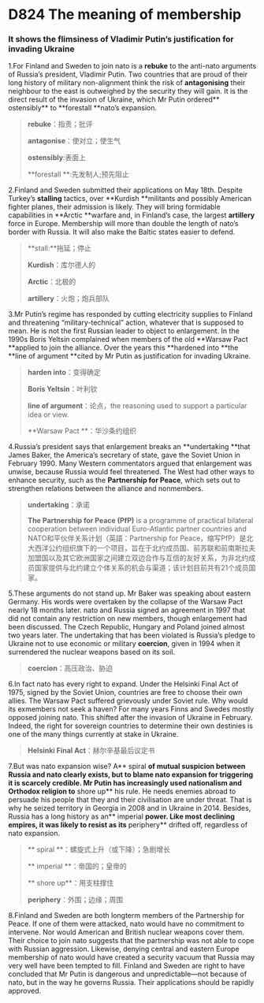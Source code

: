 # D824  The meaning of membership

### **It shows the flimsiness of Vladimir Putin’s justification for invading Ukraine**
1.For Finland and Sweden to join nato is a **rebuke** to the anti-nato arguments of Russia’s president, Vladimir Putin. Two countries that are proud of their long history of military non-alignment think the risk of **antagonising** their neighbour to the east is outweighed by the security they will gain. It is the direct result of the invasion of Ukraine, which Mr Putin ordered** ostensibly** to **forestall **nato’s expansion.

> **rebuke**：指责；批评
 > 
> **antagonise**：使对立；使生气
 > 
> **ostensibly**:表面上
 > 
> **forestall **:先发制人;预先阻止
 > 

2.Finland and Sweden submitted their applications on May 18th. Despite Turkey’s **stalling** tactics, over **Kurdish **militants and possibly American fighter planes, their admission is likely. They will bring formidable capabilities in **Arctic **warfare and, in Finland’s case, the largest **artillery** force in Europe. Membership will more than double the length of nato’s border with Russia. It will also make the Baltic states easier to defend.

> **stall:**拖延；停止
 > 
> **Kurdish**：库尔德人的
 > 
> **Arctic**：北极的
 > 
> **artillery**：火炮；炮兵部队
 > 

3.Mr Putin’s regime has responded by cutting electricity supplies to Finland and threatening “military-­technical” action, whatever that is supposed to mean. He is not the first Russian leader to object to enlargement. In the 1990s Boris Yeltsin complained when members of the old **Warsaw Pact **applied to join the alliance. Over the years this **hardened into **the **line of argument **cited by Mr Putin as justification for invading Ukraine.

> **harden into**：变得确定
 > 
> **Boris Yeltsin**：叶利钦
 > 
> **line of argument**：论点，the reasoning used to support a particular idea or view.
 > 
> **Warsaw Pact **：华沙条约组织
 > 

4.Russia’s president says that enlargement breaks an **undertaking **that James Baker, the America’s secretary of state, gave the Soviet Union in February 1990. Many Western commentators argued that enlargement was unwise, because Russia would feel threatened. The West had other ways to enhance security, such as the **Partnership for Peace**, which sets out to strengthen relations between the alliance and non­members.

> **undertaking**：承诺
 > 
> **The Partnership for Peace (PfP)** is a programme of practical bilateral cooperation between individual Euro-Atlantic partner countries and NATO和平伙伴关系计划（英語：Partnership for Peace，缩写PfP）是北大西洋公约组织旗下的一个项目，旨在于北约成员国、前苏联和前南斯拉夫加盟国以及其它欧洲国家之间建立双边合作与互信的友好关系，为非北约成员国家提供与北约建立个体关系的机会与渠道；该计划目前共有21个成员国家。
 > 

5.These arguments do not stand up. Mr Baker was speaking about eastern Germany. His words were overtaken by the collapse of the Warsaw Pact nearly 18 months later. nato and Russia signed an agreement in 1997 that did not contain any restriction on new members, though enlargement had been discussed. The Czech Republic, Hungary and Poland joined almost two years later. The undertaking that has been violated is Russia’s pledge to Ukraine not to use economic or military **coercion**, given in 1994 when it surrendered the nuclear weapons based on its soil.

> **coercion**：高压政治、胁迫
 > 

6.In fact nato has every right to expand. Under the Helsinki Final Act of 1975, signed by the Soviet Union, countries are free to choose their own allies. The Warsaw Pact suffered grievously under Soviet rule. Why would its ex­members not seek a haven? For many years Finns and Swedes mostly opposed joining nato. This shifted after the invasion of Ukraine in February. Indeed, the right for sovereign countries to determine their own destinies is one of the many things currently at stake in Ukraine.

> **Helsinki Final Act**：赫尔辛基最后议定书
 > 

7.But was nato expansion wise? A** spiral **of mutual suspicion between Russia and nato clearly exists, but to blame  nato expansion for triggering it is scarcely credible. Mr Putin has increasingly used nationalism and Orthodox religion to** shore up** his rule. He needs enemies abroad to persuade his people that they and their civilisation are under threat. That is why he seized territory in Georgia in 2008 and in Ukraine in 2014. Besides, Russia has a long history as an** imperial **power. Like most declining empires, it was likely to resist as its** periphery** drifted off, regardless of nato expansion.

> ** spiral **：螺旋式上升（或下降）；急剧增长
 > 
> ** imperial **：帝国的；皇帝的
 > 
> ** shore up**：用支柱撑住
 > 
> **periphery**：外围；边缘；周围
 > 

8.Finland and Sweden are both long­term members of the Partnership for Peace. If one of them were attacked, nato would have no commitment to intervene. Nor would American and British nuclear weapons cover them. Their choice to join nato suggests that the partnership was not able to cope with Russian aggression. Likewise, denying central and eastern Europe membership of nato would have created a security vacuum that Russia may very well have been tempted to fill. Finland and Sweden are right to have concluded that Mr Putin is dangerous and unpredictable—not because of nato, but in the way he governs Russia. Their applications should be rapidly approved.

